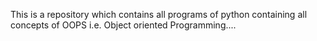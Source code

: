 This is a repository which contains all programs of python containing all concepts of OOPS i.e. Object oriented Programming....
